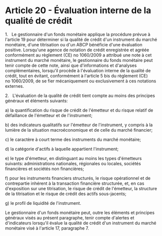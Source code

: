 # Article 20 - Évaluation interne de la qualité de crédit


1.   Le gestionnaire d'un fonds monétaire applique la procédure prévue à l'article 19 pour déterminer si la qualité de crédit d'un instrument du marché monétaire, d'une titrisation ou d'un ABCP bénéficie d'une évaluation positive. Lorsqu'une agence de notation de crédit enregistrée et agréée conformément au règlement (CE) no 1060/2009 a attribué une note à cet instrument du marché monétaire, le gestionnaire du fonds monétaire peut tenir compte de cette note, ainsi que d'informations et d'analyses complémentaires, lorsqu'il procède à l'évaluation interne de la qualité de crédit, tout en évitant, conformément à l'article 5 bis du règlement (CE) no 1060/2009, de se fier mécaniquement ou exclusivement à ces notations externes.

2.   L'évaluation de la qualité de crédit tient compte au moins des principes généraux et éléments suivants:

a) la quantification du risque de crédit de l'émetteur et du risque relatif de défaillance de l'émetteur et de l'instrument;

b) des indicateurs qualitatifs sur l'émetteur de l'instrument, y compris à la lumière de la situation macroéconomique et de celle du marché financier;

c) le caractère à court terme des instruments du marché monétaire;

d) la catégorie d'actifs à laquelle appartient l'instrument;

e) le type d'émetteur, en distinguant au moins les types d'émetteurs suivants: administrations nationales, régionales ou locales, sociétés financières et sociétés non financières;

f) pour les instruments financiers structurés, le risque opérationnel et de contrepartie inhérent à la transaction financière structurée, et, en cas d'exposition sur une titrisation, le risque de crédit de l'émetteur, la structure de la titrisation et le risque de crédit des actifs sous-jacents;

g) le profil de liquidité de l'instrument.

Le gestionnaire d'un fonds monétaire peut, outre les éléments et principes généraux visés au présent paragraphe, tenir compte d'alertes et d'indicateurs lorsqu'il évalue la qualité de crédit d'un instrument du marché monétaire visé à l'article 17, paragraphe 7.
